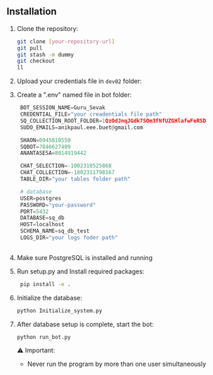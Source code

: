 
## Installation

1. Clone the repository:
   ```bash
   git clone [your-repository-url]
   git pull
   git stash -m dummy
   git checkout
   ll
   ```
2. Upload your credentials file in `dev02` folder:

3. Create a ".env" named file in bot folder:
   ```python
    BOT_SESSION_NAME=Guru_Sevak
    CREDENTIAL_FILE="your creadentials file path"
    SQ_COLLECTION_ROOT_FOLDER=1QzOdJnqJGdk7SOm3fNfUZGHlafwFeRSD
    SUDO_EMAILS=anikpaul.eee.buet@gmail.com

    SHAON=6945810550
    SQBOT=7846627409
    ANANTASESA=8014919442

    CHAT_SELECTION=-1002310525868
    CHAT_COLLECTION=-1002311798167
    TABLE_DIR="your tables folder path"

    # database
    USER=postgres
    PASSWORD="your-password"
    PORT=5432
    DATABASE=sq_db
    HOST=localhost
    SCHEMA_NAME=sq_db_test
    LOGS_DIR="your logs foder path"
    
4. Make sure PostgreSQL is installed and running

5. Run setup.py and Install required packages:
   ```bash
    pip install -e .
   ```
6. Initialize the database:
   ```bash
   python Initialize_system.py
   ```
7. After database setup is complete, start the bot:
   ```bash
   python run_bot.py
   ```
   
   ⚠️ Important: 
   - Never run the program by more than one user simultaneously


